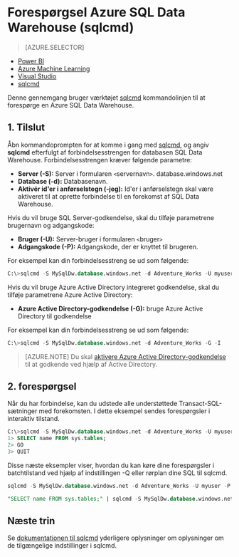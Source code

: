 <properties
   pageTitle="Forespørgsel Azure SQL Data Warehouse (sqlcmd) | Microsoft Azure"
   description="Forespørgsler Azure SQL Data Warehouse med sqlcmd kommandolinjeparametre Utility."
   services="sql-data-warehouse"
   documentationCenter="NA"
   authors="sonyam"
   manager="barbkess"
   editor=""/>

<tags
   ms.service="sql-data-warehouse"
   ms.devlang="NA"
   ms.topic="get-started-article"
   ms.tgt_pltfrm="NA"
   ms.workload="data-services"
   ms.date="09/06/2016"
   ms.author="barbkess;sonyama"/>

# <a name="query-azure-sql-data-warehouse-sqlcmd"></a>Forespørgsel Azure SQL Data Warehouse (sqlcmd)

> [AZURE.SELECTOR]
- [Power BI](sql-data-warehouse-get-started-visualize-with-power-bi.md)
- [Azure Machine Learning](sql-data-warehouse-get-started-analyze-with-azure-machine-learning.md)
- [Visual Studio](sql-data-warehouse-query-visual-studio.md)
- [sqlcmd](sql-data-warehouse-get-started-connect-sqlcmd.md) 

Denne gennemgang bruger værktøjet [sqlcmd][] kommandolinjen til at forespørge en Azure SQL Data Warehouse.  

## <a name="1-connect"></a>1. Tilslut

Åbn kommandoprompten for at komme i gang med [sqlcmd][], og angiv **sqlcmd** efterfulgt af forbindelsesstrengen for databasen SQL Data Warehouse. Forbindelsesstrengen kræver følgende parametre:

+ **Server (-S):** Server i formularen `<`servernavn`>`. database.windows.net
+ **Database (-d):** Databasenavn.
+ **Aktivér id'er i anførselstegn (-jeg):** Id'er i anførselstegn skal være aktiveret til at oprette forbindelse til en forekomst af SQL Data Warehouse.

Hvis du vil bruge SQL Server-godkendelse, skal du tilføje parametrene brugernavn og adgangskode:

+ **Bruger (-U):** Server-bruger i formularen `<`bruger`>`
+ **Adgangskode (-P):** Adgangskode, der er knyttet til brugeren.

For eksempel kan din forbindelsesstreng se ud som følgende:

```sql
C:\>sqlcmd -S MySqlDw.database.windows.net -d Adventure_Works -U myuser -P myP@ssword -I
```

Hvis du vil bruge Azure Active Directory integreret godkendelse, skal du tilføje parametrene Azure Active Directory:

+ **Azure Active Directory-godkendelse (-G):** bruge Azure Active Directory til godkendelse

For eksempel kan din forbindelsesstreng se ud som følgende:

```sql
C:\>sqlcmd -S MySqlDw.database.windows.net -d Adventure_Works -G -I
```

> [AZURE.NOTE] Du skal [aktivere Azure Active Directory-godkendelse](sql-data-warehouse-authentication.md) til at godkende ved hjælp af Active Directory.

## <a name="2-query"></a>2. forespørgsel

Når du har forbindelse, kan du udstede alle understøttede Transact-SQL-sætninger med forekomsten.  I dette eksempel sendes forespørgsler i interaktiv tilstand.

```sql
C:\>sqlcmd -S MySqlDw.database.windows.net -d Adventure_Works -U myuser -P myP@ssword -I
1> SELECT name FROM sys.tables;
2> GO
3> QUIT
```

Disse næste eksempler viser, hvordan du kan køre dine forespørgsler i batchtilstand ved hjælp af indstillingen -Q eller rørplan dine SQL til sqlcmd.

```sql
sqlcmd -S MySqlDw.database.windows.net -d Adventure_Works -U myuser -P myP@ssword -I -Q "SELECT name FROM sys.tables;"
```

```sql
"SELECT name FROM sys.tables;" | sqlcmd -S MySqlDw.database.windows.net -d Adventure_Works -U myuser -P myP@ssword -I > .\tables.out
```

## <a name="next-steps"></a>Næste trin

Se [dokumentationen til sqlcmd][sqlcmd] yderligere oplysninger om oplysninger om de tilgængelige indstillinger i sqlcmd.

<!--Image references-->

<!--Article references-->

<!--MSDN references--> 
[sqlcmd]: https://msdn.microsoft.com/library/ms162773.aspx
[Azure portal]: https://portal.azure.com

<!--Other Web references-->
